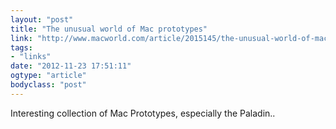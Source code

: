 ```yaml
---
layout: "post"
title: "The unusual world of Mac prototypes"
link: "http://www.macworld.com/article/2015145/the-unusual-world-of-mac-prototypes.html"
tags: 
- "links"
date: "2012-11-23 17:51:11"
ogtype: "article"
bodyclass: "post"
---
```


Interesting collection of Mac Prototypes, especially the Paladin..